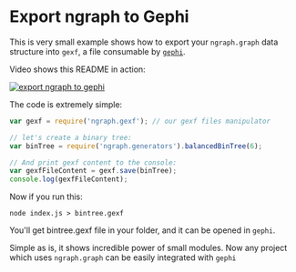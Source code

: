 # Export ngraph to Gephi

This is very small example shows how to export your `ngraph.graph` data structure
into `gexf`, a file consumable by [`gephi`](https://gephi.org/).

Video shows this README in action:

[![export ngraph to gephi](http://i.snag.gy/90vg1.jpg)](https://www.youtube.com/watch?v=m-aLEoAVUv0)

The code is extremely simple:

``` js
var gexf = require('ngraph.gexf'); // our gexf files manipulator

// let's create a binary tree:
var binTree = require('ngraph.generators').balancedBinTree(6);

// And print gexf content to the console:
var gexfFileContent = gexf.save(binTree);
console.log(gexfFileContent);
```

Now if you run this:
```
node index.js > bintree.gexf
```

You'll get bintree.gexf file in your folder, and it can be opened in `gephi`.

Simple as is, it shows incredible power of small modules. Now any project which
uses `ngraph.graph` can be easily integrated with `gephi`
